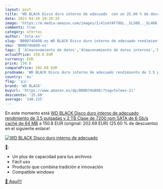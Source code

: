 ```yaml
---
layout: post
title: 'WD BLACK Disco duro interno de adecuado  con un 25.60 % de descuento'
date: 2021-04-26 19:29:19
image: 'https://m.media-amazon.com/images/I/41smYAF78bL._SL500_._SL400_.jpg'
comments: true
category: ofertas
author: 'tole.es'
slug: 'B00D74G8O8-es WD BLACK Disco duro interno de adecuado rendimiento de 3.5...'
sku: 'B00D74G8O8-es'
tags: [ 'Almacenamiento de datos','Almacenamiento de datos internos','Discos duros internos','Informática','disco','duro','wd black', ]
actualPrice: 150.8 EUR
currency: EUR
price: 150.8
comparePrice: 202.69 EUR
prodname: 'WD BLACK Disco duro interno de adecuado rendimiento de 3.5 pulgadas y 2 TB  Clase de 7200 rpm  SATA de 6 Gb/s  caché de 64 MB'
country: 'es'
flag: '🇪🇸'
brand: 'WD BLACK'
buyurl: 'https://www.amazon.es/dp/B00D74G8O8/?tag=tolees-21'
descuento: '25.60'
average: '148.215'
---
```


En este momento está [WD BLACK Disco duro interno de adecuado rendimiento de 3.5 pulgadas y 2 TB  Clase de 7200 rpm  SATA de 6 Gb/s  caché de 64 MB](https://www.amazon.es/dp/B00D74G8O8/?tag=tolees-21) a 150.8 EUR (original: 202.69 EUR) (25.60 %  de descuento) en el siguiente enlace!

[![WD BLACK Disco duro interno de adecuado ](https://m.media-amazon.com/images/I/41smYAF78bL._SL500_._SL400_.jpg)](https://www.amazon.es/dp/B00D74G8O8/?tag=tolees-21)

🔎:

- Un plus de capacidad para tus archivos
- Fácil uso
- Producto que combina tradición e innovación
- Compatible windows

[🛒 Aquí!!!](https://www.amazon.es/dp/B00D74G8O8/?tag=tolees-21)
